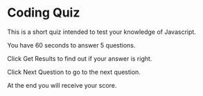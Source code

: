 # Coding Quiz

This is a short quiz intended to test your knowledge of Javascript. 

You have 60 seconds to answer 5 questions. 

Click Get Results to find out if your answer is right. 

Click Next Question to go to the next question. 

At the end you will receive your score. 

